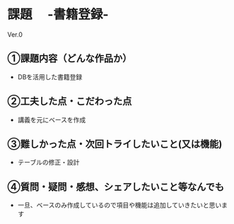 # 課題　 -書籍登録-
Ver.0

## ①課題内容（どんな作品か）
- DBを活用した書籍登録

## ②工夫した点・こだわった点
- 講義を元にベースを作成

## ③難しかった点・次回トライしたいこと(又は機能)
- テーブルの修正・設計

## ④質問・疑問・感想、シェアしたいこと等なんでも
- 一旦、ベースのみ作成しているので項目や機能は追加していきたいと思います
